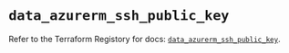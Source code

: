 # `data_azurerm_ssh_public_key`

Refer to the Terraform Registory for docs: [`data_azurerm_ssh_public_key`](https://www.terraform.io/docs/providers/azurerm/d/ssh_public_key).
